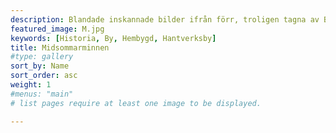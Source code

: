 ```yaml
---
description: Blandade inskannade bilder ifrån förr, troligen tagna av Britt Lindblad. Tusen tack till Eva Ahrenstedt(Klättorp 116) för bilderna! Bildbeskrivningar kommer under sommaren.
featured_image: M.jpg
keywords: [Historia, By, Hembygd, Hantverksby]
title: Midsommarminnen
#type: gallery
sort_by: Name
sort_order: asc
weight: 1
#menus: "main"
# list pages require at least one image to be displayed.

---
```

